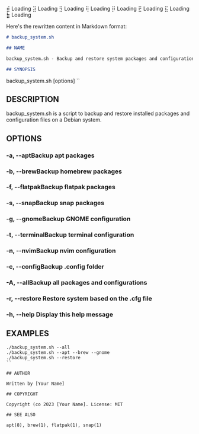 ⣾  Loading⣽  Loading⣻  Loading⢿  Loading⡿  Loading⣟  Loading⣯  Loading⣷  Loading          
Here's the rewritten content in Markdown format:

```markdown
# backup_system.sh

## NAME

backup_system.sh - Backup and restore system packages and configurations

## SYNOPSIS

```
backup_system.sh [options]
``

## DESCRIPTION

backup_system.sh is a script to backup and restore installed packages and configuration files on a Debian system.

## OPTIONS

### -a, --aptBackup apt packages

### -b, --brewBackup homebrew packages

### -f, --flatpakBackup flatpak packages

### -s, --snapBackup snap packages

### -g, --gnomeBackup GNOME configuration

### -t, --terminalBackup terminal configuration

### -n, --nvimBackup nvim configuration

### -c, --configBackup .config folder

### -A, --allBackup all packages and configurations

### -r, --restore Restore system based on the .cfg file

### -h, --help Display this help message

## EXAMPLES

```
./backup_system.sh --all
./backup_system.sh --apt --brew --gnome
./backup_system.sh --restore
``

## AUTHOR

Written by [Your Name]

## COPYRIGHT

Copyright (co 2023 [Your Name]. License: MIT

## SEE ALSO

apt(8), brew(1), flatpak(1), snap(1)
```

